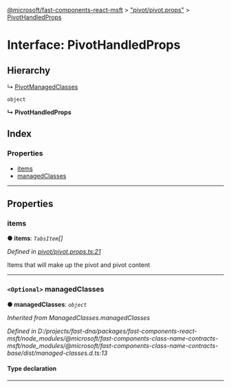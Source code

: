 [@microsoft/fast-components-react-msft](../README.md) > ["pivot/pivot.props"](../modules/_pivot_pivot_props_.md) > [PivotHandledProps](../interfaces/_pivot_pivot_props_.pivothandledprops.md)

# Interface: PivotHandledProps

## Hierarchy

↳  [PivotManagedClasses](_pivot_pivot_props_.pivotmanagedclasses.md)

 `object`

**↳ PivotHandledProps**

## Index

### Properties

* [items](_pivot_pivot_props_.pivothandledprops.md#items)
* [managedClasses](_pivot_pivot_props_.pivothandledprops.md#managedclasses)

---

## Properties

<a id="items"></a>

###  items

**● items**: *`TabsItem`[]*

*Defined in [pivot/pivot.props.ts:21](https://github.com/Microsoft/fast-dna/blob/164dd3ca/packages/fast-components-react-msft/src/pivot/pivot.props.ts#L21)*

Items that will make up the pivot and pivot content

___
<a id="managedclasses"></a>

### `<Optional>` managedClasses

**● managedClasses**: *`object`*

*Inherited from ManagedClasses.managedClasses*

*Defined in D:/projects/fast-dna/packages/fast-components-react-msft/node_modules/@microsoft/fast-components-class-name-contracts-msft/node_modules/@microsoft/fast-components-class-name-contracts-base/dist/managed-classes.d.ts:13*

#### Type declaration

___

